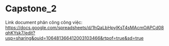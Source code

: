 # Capstone_2

Link document phân công công việc:
https://docs.google.com/spreadsheets/d/1hQaLbHpyIKsT4sMAcmOAPCd08qhKYsk7/edit?usp=sharing&ouid=106481366412003103466&rtpof=true&sd=true
